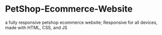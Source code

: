 # PetShop-Ecommerce-Website
a fully responsive petshop ecommerce website; Responsive for all devices, made with HTML, CSS, and JS
